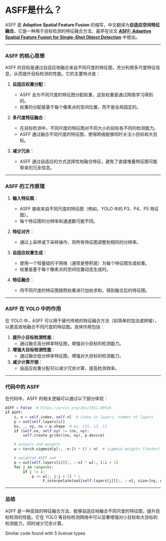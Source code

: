 # ASFF是什么？
ASFF 是 **Adaptive Spatial Feature Fusion** 的缩写，中文翻译为**自适应空间特征融合**。它是一种用于目标检测的特征融合方法，最早在论文 [**ASFF: Adaptive Spatial Feature Fusion for Single-Shot Object Detection**](https://arxiv.org/abs/1911.09516) 中提出。

---

### **ASFF 的核心思想**
ASFF 的目标是通过自适应地融合来自不同尺度的特征图，充分利用多尺度特征信息，从而提升目标检测的性能。它的主要特点是：
1. **自适应权重分配**：
   - ASFF 会为不同尺度的特征图分配权重，这些权重是通过网络学习得到的。
   - 权重的分配是基于每个像素点的空间位置，而不是全局固定的。

2. **多尺度特征融合**：
   - 在目标检测中，不同尺度的特征图对不同大小的目标有不同的检测能力。
   - ASFF 通过融合不同尺度的特征图，使得网络能够同时关注小目标和大目标。

3. **减少冗余**：
   - ASFF 通过自适应的方式选择性地融合特征，避免了直接堆叠特征图可能带来的冗余信息。

---

### **ASFF 的工作原理**
1. **输入特征图**：
   - ASFF 接收来自不同尺度的特征图（例如，YOLO 中的 P3、P4、P5 特征图）。
   - 每个特征图的分辨率和通道数可能不同。

2. **特征对齐**：
   - 通过上采样或下采样操作，将所有特征图调整到相同的分辨率。

3. **自适应权重生成**：
   - 使用一个轻量级的子网络（通常是卷积层）为每个特征图生成权重。
   - 权重是基于每个像素点的空间位置动态生成的。

4. **特征融合**：
   - 将不同尺度的特征图按照权重进行加权求和，得到融合后的特征图。

---

### **ASFF 在 YOLO 中的作用**
在 YOLO 中，ASFF 可以用于替代传统的特征融合方法（如简单的加法或拼接），以更高效地融合不同尺度的特征图。具体作用包括：
1. **提升小目标检测性能**：
   - 通过融合高分辨率特征图，增强对小目标的检测能力。
2. **增强大目标检测性能**：
   - 通过融合低分辨率特征图，增强对大目标的检测能力。
3. **减少计算开销**：
   - 自适应权重分配可以减少冗余计算，提高检测效率。

---

### **代码中的 ASFF**
在代码中，ASFF 的相关逻辑可以通过以下部分体现：
```python
ASFF = False  # https://arxiv.org/abs/1911.09516
if ASFF:
    i, n = self.index, self.nl  # index in layers, number of layers
    p = out[self.layers[i]]
    bs, _, ny, nx = p.shape  # bs, 255, 13, 13
    if (self.nx, self.ny) != (nx, ny):
        self.create_grids((nx, ny), p.device)

    # outputs and weights
    w = torch.sigmoid(p[:, -n:]) * (2 / n)  # sigmoid weights (faster)

    # weighted ASFF sum
    p = out[self.layers[i]][:, :-n] * w[:, i:i + 1]
    for j in range(n):
        if j != i:
            p += w[:, j:j + 1] * \
                 F.interpolate(out[self.layers[j]][:, :-n], size=[ny, nx], mode='bilinear', align_corners=False)
```

---

### **总结**
ASFF 是一种高效的特征融合方法，能够自适应地融合不同尺度的特征图，提升目标检测的性能。它在 YOLO 等目标检测网络中可以显著增强对小目标和大目标的检测能力，同时减少冗余计算。

Similar code found with 5 license types